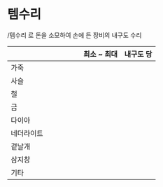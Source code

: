 # 템수리

/템수리 로 돈을 소모하여 손에 든 장비의 내구도 수리

<table><thead><tr><th width="150"></th><th>최소 ~ 최대</th><th>내구도 당</th></tr></thead><tbody><tr><td>가죽</td><td></td><td></td></tr><tr><td>사슬</td><td></td><td></td></tr><tr><td>철</td><td></td><td></td></tr><tr><td>금</td><td></td><td></td></tr><tr><td>다이아</td><td></td><td></td></tr><tr><td>네더라이트</td><td></td><td></td></tr><tr><td>겉날개</td><td></td><td></td></tr><tr><td>삼지창</td><td></td><td></td></tr><tr><td>기타</td><td></td><td></td></tr></tbody></table>

